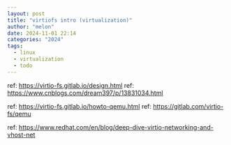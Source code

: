 ```yaml
---
layout: post
title: "virtiofs intro (virtualization)"
author: "melon"
date: 2024-11-01 22:14
categories: "2024"
tags:
  - linux
  - virtualization
  - todo
---
```


ref: https://virtio-fs.gitlab.io/design.html
ref: https://www.cnblogs.com/dream397/p/13831034.html

ref: https://virtio-fs.gitlab.io/howto-qemu.html
ref: https://gitlab.com/virtio-fs/qemu

ref: https://www.redhat.com/en/blog/deep-dive-virtio-networking-and-vhost-net
